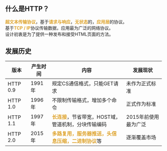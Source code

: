 ## 什么是HTTP？
<font color=#dea32c>**超文本传输协议**</font>，基于<font color=#dea32c>**请求与响应**</font>，<font color=#dea32c>**无状态**</font>的，<font color=#dea32c>**应用层**</font>的协议。  
基于<font color=#dea32c>**TCP / IP**</font>协议传输数据，应用最为广泛的网络协议。  
设计初衷是为了提供一种发布和接受HTML页面的方法。

## 发展历史
|版本|产生时间|内容|发展现状|
|----|----|----|----|
|HTTP 0.9|1991年|规定CS通信格式，只能GET请求|未作为正式标准|
|HTTP 1.0|1996年|不限制传输格式，增加多个命令|正式作为标准|
|HTTP 1.1|1997年|<font color=#dea32c>**长连接**</font>，节省带宽，HOST域，管道机制，分块传输编码|2015年前使用最为广泛|
|HTTP 2.0|2015年|<font color=#dea32c>**多路复用，服务器推送，头信息压缩，二进制协议**</font>等|逐渐覆盖市场|